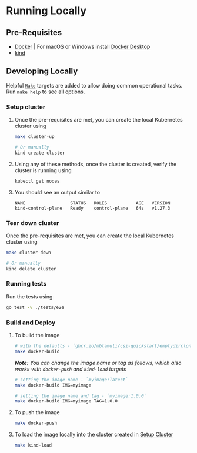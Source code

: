 # Running Locally

## Pre-Requisites

- [Docker](https://docs.docker.com/engine/install/) | For macOS or Windows install [Docker Desktop](https://docs.docker.com/desktop/)
- [kind](https://kind.sigs.k8s.io/docs/user/quick-start/#installation)

## Developing Locally

Helpful [`Make`][1] targets are added to allow doing common operational tasks. Run `make help` to see all options.

### Setup cluster

1. Once the pre-requisites are met, you can create the local Kubernetes cluster using
    ```sh
    make cluster-up

    # Or manually
    kind create cluster
    ```

1. Using any of these methods, once the cluster is created, verify the cluster is running using
    ```sh
    kubectl get nodes
    ```

1. You should see an output similar to
    ```
    NAME                 STATUS   ROLES           AGE   VERSION
    kind-control-plane   Ready    control-plane   64s   v1.27.3
    ```

### Tear down cluster

Once the pre-requisites are met, you can create the local Kubernetes cluster using
  ```sh
  make cluster-down

  # Or manually
  kind delete cluster
  ```

### Running tests

Run the tests using
```sh
go test -v ./tests/e2e
```

### Build and Deploy

1. To build the image
    ```sh
    # with the defaults - `ghcr.io/mbtamuli/csi-quickstart/emptydirclone:latest`
    make docker-build
    ```
    _**Note:** You can change the image name or tag as follows, which also works with `docker-push` and `kind-load` targets_
    ```sh
    # setting the image name - `myimage:latest`
    make docker-build IMG=myimage

    # setting the image name and tag - `myimage:1.0.0`
    make docker-build IMG=myimage TAG=1.0.0
    ```

1. To push the image
    ```sh
    make docker-push
    ```

1. To load the image locally into the cluster created in [Setup Cluster](#setup-cluster)
    ```sh
    make kind-load
    ```

[1]: https://www.gnu.org/software/make/
